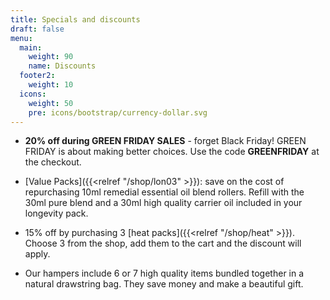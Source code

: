 ```yaml
---
title: Specials and discounts
draft: false
menu:
  main:
    weight: 90
    name: Discounts
  footer2:
    weight: 10
  icons:
    weight: 50
    pre: icons/bootstrap/currency-dollar.svg
---
```

* **20% off during GREEN FRIDAY SALES** - forget Black Friday! GREEN FRIDAY is about making better choices.     Use the code **GREENFRIDAY** at the checkout.



* \[Value Packs]({{<relref "/shop/lon03" >}}):  save on the cost of repurchasing 10ml remedial essential oil blend rollers.  Refill with the 30ml pure blend and a 30ml high quality carrier oil included in your longevity pack.  



* 15% off by purchasing 3 \[heat packs]({{<relref "/shop/heat" >}}). Choose 3 from the shop, add them to the cart and the discount will apply.



* O﻿ur hampers include 6 or 7 high quality items bundled together in a natural drawstring bag.  They save money and make a beautiful gift.